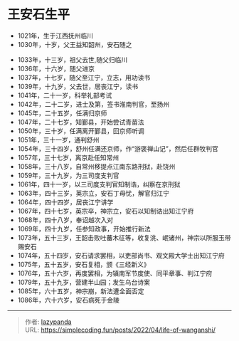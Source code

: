# 王安石生平


-   1021年，生于江西抚州临川
-   1030年，十岁，父王益知韶州，安石随之
<!--more-->
-   1033年，十三岁，祖父去世,随父归临川
-   1036年，十六岁，随父进京
-   1037年，十七岁，随父至江宁，立志，用功读书
-   1039年，十九岁，父去世，居丧江宁，读书
-   1041年，二十一岁，科举礼部考试
-   1042年，二十二岁，进士及第，签书淮南判官，至扬州
-   1045年，二十五岁，任满归京师
-   1047年，二十七岁，知鄞县，开始尝试青苗法
-   1050年，三十岁，任满离开鄞县，回京师听调
-   1051年，三十一岁，通判舒州
-   1054年，三十四岁，舒州任满还京师，作“游褒禅山记”，然后任群牧判官
-   1057年，三十七岁，离京赴任知常州
-   1058年，三十八岁，自常州移提点江南东路刑狱，赴饶州
-   1059年，三十九岁，为三司度支判官
-   1061年，四十一岁，以三司度支判官知制诰，纠察在京刑狱
-   1063年，四十三岁，英宗立，安石丁母忧，解官归江宁
-   1064年，四十四岁，居丧江宁讲学
-   1067年，四十七岁，英宗卒，神宗立，安石以知制诰出知江宁府
-   1068年，四十八岁，奉诏越次入对
-   1069年，四十九岁，任参知政事，开始推行新法
-   1073年，五十三岁，王韶击败吐蕃木征等，收复洮、岷诸州，神宗以所服玉带赐安石
-   1074年，五十四岁，安石请求罢相，以吏部尚书、观文殿大学士出知江宁府
-   1075年，五十五岁，安石复相，颁《三经新义》
-   1076年，五十六岁，再度罢相，为镇南军节度使、同平章事、判江宁府
-   1079年，五十九岁，营建半山园；发生乌台诗案
-   1085年，六十五岁，神宗崩，新法遭全面否定
-   1086年，六十六岁，安石病死于金陵


---

> 作者: [lazypanda](https://github.com/wanghuibin0)  
> URL: https://simplecoding.fun/posts/2022/04/life-of-wanganshi/  

